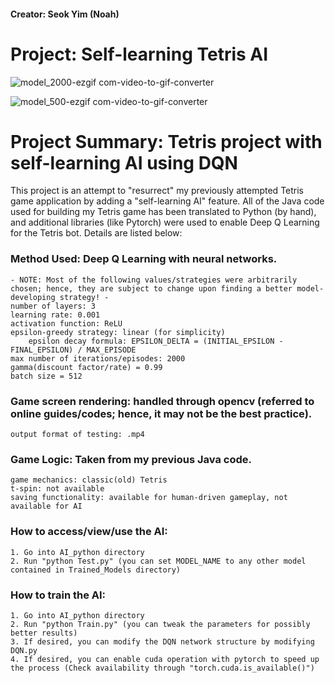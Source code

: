 #### Creator: Seok Yim (Noah)

# Project: Self-learning Tetris AI #

![model_2000-ezgif com-video-to-gif-converter](https://github.com/seokyim8/Tetris/assets/49558316/b3a7e0f4-379e-4393-ab71-770208e9b349)


![model_500-ezgif com-video-to-gif-converter](https://github.com/seokyim8/Tetris/assets/49558316/7bbae939-1527-4838-953b-20aa55b73c6a)





# Project Summary: Tetris project with self-learning AI using DQN

This project is an attempt to "resurrect" my previously attempted Tetris game application by adding a "self-learning AI" feature. All of the Java code used for building my Tetris game has been translated 
to Python (by hand), and additional libraries (like Pytorch) were used to enable Deep Q Learning for the Tetris bot. Details are listed below:

### Method Used: Deep Q Learning with neural networks.
    - NOTE: Most of the following values/strategies were arbitrarily chosen; hence, they are subject to change upon finding a better model-developing strategy! -
    number of layers: 3
    learning rate: 0.001
    activation function: ReLU
    epsilon-greedy strategy: linear (for simplicity)
        epsilon decay formula: EPSILON_DELTA = (INITIAL_EPSILON - FINAL_EPSILON) / MAX_EPISODE
    max number of iterations/episodes: 2000 
    gamma(discount factor/rate) = 0.99
    batch size = 512

### Game screen rendering: handled through opencv (referred to online guides/codes; hence, it may not be the best practice).
    output format of testing: .mp4

### Game Logic: Taken from my previous Java code.
    game mechanics: classic(old) Tetris
    t-spin: not available
    saving functionality: available for human-driven gameplay, not available for AI

### How to access/view/use the AI:
    1. Go into AI_python directory
    2. Run "python Test.py" (you can set MODEL_NAME to any other model contained in Trained_Models directory)

### How to train the AI:
    1. Go into AI_python directory
    2. Run "python Train.py" (you can tweak the parameters for possibly better results)
    3. If desired, you can modify the DQN network structure by modifying DQN.py
    4. If desired, you can enable cuda operation with pytorch to speed up the process (Check availability through "torch.cuda.is_available()") 
